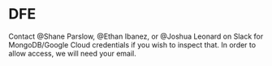 # DFE
Contact @Shane Parslow, @Ethan Ibanez, or @Joshua Leonard on Slack for MongoDB/Google Cloud credentials if you wish to inspect that. In order to allow access, we will need your email.
